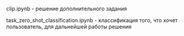 clip.ipynb - решение дополнительного задания

task_zero_shot_classification.ipynb - классификация того, что хочет пользователь, для дальнейшей работы решения
